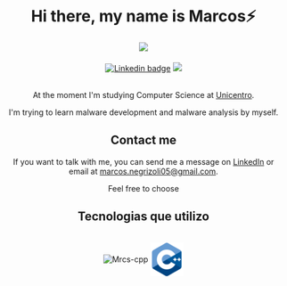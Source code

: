 <div align="center">
  <h1> Hi there, my name is Marcos⚡</h1>
  <div>
    <img src="https://user-images.githubusercontent.com/74038190/212284115-f47cd8ff-2ffb-4b04-b5bf-4d1c14c0247f.gif"> <br><br>
    <a href="https://www.linkedin.com/in/mrcsfranca/"><img src="https://img.shields.io/badge/LinkedIn-0077B5?style=for-the-badge&logo=linkedin&logoColor=white" alt="Linkedin badge"></a>
    <a href="https://codepen.io/MrcsFranca"><img src="https://img.shields.io/badge/Codepen-000000?style=for-the-badge&logo=codepen&logoColor=white"></a> <br> <br>
  </div>
  
  <p>At the moment I'm studying Computer Science at <a href="https://www3.unicentro.br">Unicentro</a>.</p>
  <p>I'm trying to learn malware development and malware analysis by myself.</p>

  <h2>Contact me</h2>
  <p>If you want to talk with me, you can send me a message on <a href="https://www.linkedin.com/in/mrcsfranca/">LinkedIn</a> or email at <a href="mailto:marcos.negrizoli05@gmail.com?subject=Hey, found your Github account">marcos.negrizoli05@gmail.com</a>.</p>
<p>Feel free to choose</p>
  
  
  <h2>Tecnologias que utilizo</h2>
  
  <div style="display: inline_block"><br>
     <img align="center" alt="Mrcs-cpp" width="60" src="https://cdn.jsdelivr.net/gh/devicons/devicon@latest/icons/git/git-original.svg" />
    <img align="center" alt="Mrcs-cpp" width="60" src="https://raw.githubusercontent.com/devicons/devicon/6910f0503efdd315c8f9b858234310c06e04d9c0/icons/cplusplus/cplusplus-original.svg"> <br>
  </div>
</div>
